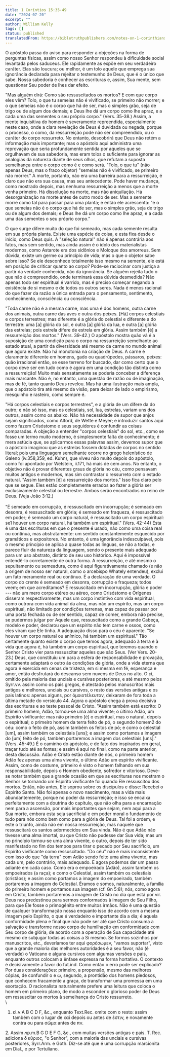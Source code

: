 ```yaml
---
title: 1 Coríntios 15:35-49
date: "2024-07-20"
excerpt: ""
author: William Kelly
tags: []
status: published
translatedFrom: https://bibletruthpublishers.com/notes-on-1-corinthians-15-35-49/william-kelly-wk/w-kelly/lac143272-lub-16164-5
---
```


O apóstolo passa do aviso para responder a objeções na forma de
perguntas físicas, assim como nosso Senhor respondeu à dificuldade
social levantada pelos saduceus. Ele rapidamente as expõe em seu
verdadeiro caráter. Elas são loucura; ou melhor, é um tolo aquele que
emprega sua ignorância declarada para rejeitar o testemunho de Deus, que
é o único que sabe. Nossa sabedoria é conhecer as escrituras e, assim,
Sua mente, sem questionar Seu poder de lhes dar efeito.

\"Mas alguém dirá: Como são ressuscitados os mortos? E com que corpo
eles vêm? Tolo, o que tu semeias não é vivificado, se primeiro não
morrer; e o que semeias não é o corpo que há de ser, mas o simples grão,
seja de trigo ou de algum dos demais; e Deus lhe dá um corpo como lhe
apraz, e a cada uma das sementes o seu próprio corpo.\" (Vers. 35-38.)
Assim, a mente inquisitiva do homem é severamente repreendida,
especialmente neste caso, onde a clara revelação de Deus é duvidada ou
negada, porque o processo, o como, da ressurreição pode não ser
compreendido, ou o caráter do corpo ressurreto. No entanto, descobrirá
que Deus não retém a informação mais importante; mas o apóstolo aqui
administra uma reprovação que seria profundamente sentida por aqueles
que se orgulhavam de sua sabedoria, mas eram tolos o suficiente para
ignorar as analogias da natureza diante de seus olhos, que refutam a
suposta semelhança entre o corpo como é e como será. \"Tolo, o que tu\"
(não apenas Deus, mas o fraco objetor) \"semeias não é vivificado, se
primeiro não morrer.\" A morte, portanto, não era uma barreira para a
ressurreição, é claro que não era sua causa, mas seu antecedente. Pode
haver mudança, como mostrado depois, mas nenhuma ressurreição a menos
que a morte venha primeiro. Há dissolução na morte, mas não aniquilação.
Há desorganização na morte antes de outro modo de ser. Mas a semente
morre como tal para passar para uma planta; e então ele acrescenta: \"e
o que semeias não é o corpo que há de ser, mas o simples grão, seja de
trigo ou de algum dos demais; e Deus lhe dá um corpo como lhe apraz, e a
cada uma das sementes o seu próprio corpo.\"

O que surge difere muito do que foi semeado, mas cada semente resulta em
sua própria planta. Existe uma espécie de coisa, e esta fixa desde o
início, como Deus quis. A \"seleção natural\" não é apenas contrária aos
fatos, mas sem sentido, mas ainda assim é o ídolo dos materialistas
modernos, como Astarote era dos sidônios e Moloque dos amorreus. Sem
dúvida, existe um germe ou princípio de vida; mas o que o objetor sabe
sobre isso? Se ele desconhece totalmente isso mesmo na semente, ele está
em posição de criticar quanto ao corpo? Pode-se raciocinar com justiça a
partir da verdade conhecida, não da ignorância. Se alguém rejeita tudo o
que não é compreendido, onde terminará essa dúvida desmedida? Não apenas
todo ser espiritual é varrido, mas é preciso começar negando a
existência de si mesmo e de todos os outros seres. Nada é menos racional
do que fazer da razão a única entrada para o pensamento, sentimento,
conhecimento, consciência ou consciência.

\"Toda carne não é a mesma carne, mas uma é dos homens, outra carne dos
animais, outra carne das aves e outra dos peixes. \[Há\] corpos
celestiais e corpos terrestres; mas diferente é a glória do celestial e
diferente a do terrestre: uma \[a\] glória do sol, e outra \[a\] glória
da lua, e outra \[a\] glória das estrelas; pois estrela difere de
estrela em glória. Assim também \[é\] a ressurreição dos mortos.\"
(Vers. 39-42.) O apóstolo mostra quão vã é a suposição de uma condição
para o corpo na ressurreição semelhante ao estado atual, a partir da
diversidade até mesmo da carne no mundo animal que agora existe. Não há
monotonia na criação de Deus. A carne é claramente diferente em homens,
gado ou quadrúpedes, pássaros, peixes: quão irracional então, se esse
terreno for buscado, dar como certo que o corpo deve ser em tudo como é
agora em uma condição tão distinta como a ressurreição! Muito mais
sensatamente se poderia conceber a diferença mais marcante. Não é, no
entanto, uma questão de razão ou de imaginação, mas de fé, tanto quanto
Deus revelou. Mas há uma ilustração mais ampla, que o apóstolo tira até
mesmo da visão, para deixar de lado o empirismo, mesquinho e rasteiro,
como sempre é.

\"Há corpos celestiais e corpos terrestres\", e a glória de um difere da
do outro; e não só isso, mas os celestiais, sol, lua, estrelas, variam
uns dos outros, assim como os abaixo. Não há necessidade de supor que
anjos sejam significados, como Alford, de Wette e Meyer; e introduzir
santos aqui como fazem Crisóstomo e seus seguidores é confundir as
coisas comparadas. A objeção a entender \"corpos celestiais\" do sol,
etc., como se fosse um termo muito moderno, é simplesmente falta de
conhecimento; é mera astúcia que, se aplicarmos essas palavras assim,
devemos supor que o apóstolo imaginou que as estrelas fossem dotadas de
corpos no sentido literal; pois uma linguagem semelhante ocorre no grego
helenístico de Galeno (iv.358,359, ed. Kuhn), que viveu não muito depois
do apóstolo, como foi apontado por Wetstein, ii.171, há mais de cem
anos. No entanto, o objetivo não é provar diferentes graus de glória no
céu, como pensavam muitos antigos e modernos, mas sim contrastar o
ressurreto com o estado natural. \"Assim também \[é\] a ressurreição dos
mortos.\" Isso fica claro pelo que se segue. Eles estão completamente
errados ao fazer a glória ser exclusivamente celestial ou terrestre.
Ambos serão encontrados no reino de Deus. (Veja João 3:12.)\
\
"É semeado em corrupção, é ressuscitado em incorrupção; é semeado em
desonra, é ressuscitado em glória; é semeado em fraqueza, é ressuscitado
em poder; é semeado um corpo natural, é ressuscitado um corpo
espiritual: se1 houver um corpo natural, há também um espiritual."
(Vers. 42-44) Esta é uma das escrituras em que o presente é usado, não
como uma coisa real ou contínua, mas abstratamente: um sentido
constantemente esquecido por gramáticos e expositores. No entanto, é uma
ignorância indesculpável, pois o mesmo princípio se aplica a quase todas
as línguas, se não a todas, e parece fluir da natureza da linguagem,
sendo o presente mais adequado para um uso abstrato, distinto de seu uso
histórico. Aqui é impossível entendê-lo corretamente de outra forma. A
ressurreição, e até mesmo o sepultamento ou semeadura, como é aqui
figurativamente chamado (e não a origem de nosso ser natural, como o
arcebispo Whately entendeu), exclui um fato meramente real ou contínuo.
É a declaração de uma verdade. O corpo do crente é semeado em desonra,
corrupção e fraqueza; todos veem; em que acreditamos? É ressuscitado em
incorrupção, glória e poder --- não um mero corpo etéreo ou aéreo, como
Crisóstomo e Orígenes disseram respectivamente, mas um corpo instintivo
com vida espiritual, como outrora com vida animal da alma, mas não um
espírito, mas um corpo espiritual, não limitado por condições terrenas,
mas capaz de passar por uma porta fechada ou de ser sentido, capaz de
comer, embora não precise, se pudermos julgar por Aquele que,
ressuscitado como a grande Cabeça, modelo e poder, declarou que um
espírito não tem carne e ossos, como eles viram que Ele tinha. A
adequação disso para o céu é aparente. "Se houver um corpo natural ou
anímico, há também um espiritual." Tão certamente quanto existe o corpo
que temos agora, adequado à terra e à vida que agora é, há também um
corpo espiritual, que teremos quando o Senhor Cristo vier para
ressuscitar aqueles que são Seus. (Ver Vers. 20-23.) Deus, que
constituiu um para a esfera de responsabilidade e provação, certamente
adaptará o outro às condições de glória, onde a vida eterna que agora é
exercida em cenas de tristeza, em si mesma em fé, esperança e amor,
então desfrutará do descanso sem nuvens de Deus no alto. O εἰ, omitido
pela maioria das unciais e cursivas posteriores, e até mesmo pelos
Syrr.vv. assim como os pais gregos, é atestado pelos manuscritos mais
antigos e melhores, unciais ou cursivos, o resto das versões antigas e
os pais latinos: apenas alguns, por ὁμοιοτέλευτον, deixaram de fora toda
a última metade do versículo 44. Agora o apóstolo chega à prova decisiva
das escrituras e ao teste pessoal de Cristo. "Assim também está escrito:
O primeiro homem, Adão, tornou-se uma alma vivente; o último Adão, um
Espírito vivificante: mas não primeiro \[é\] o espiritual, mas o
natural, depois o espiritual; o primeiro homem da terra feito de pó, o
segundo homem2 do céu: como o feito de pó, assim também os feitos de pó;
e como o celestial \[um\], assim também os celestiais \[uns\]; e assim
como portamos a imagem do \[um\] feito de pó, também portaremos a imagem
dos celestiais \[uns\]." (Vers. 45-49.) É o caminho do apóstolo, e de
fato dos inspirados em geral, traçar tudo até as fontes; e assim é aqui
no final, como na parte anterior, desta discussão. Adão e Cristo estão
diante de nós, o primeiro homem Adão fez apenas uma alma vivente, o
último Adão um espírito vivificante. Assim, como de costume, primeiro é
visto o homem falhando em sua responsabilidade, depois o Homem
obediente, sofredor e vitorioso. Deve-se notar também que a grande
ocasião em que as escrituras nos mostram o Senhor se tornando um
Espírito vivificante foi quando Ele ressuscitou dos mortos. Então, não
antes, Ele soprou sobre os discípulos e disse: Recebei o Espírito Santo.
Não foi apenas o novo nascimento, mas a vida mais abundantemente, porque
no poder da ressurreição; e isso se encaixa perfeitamente com a doutrina
do capítulo, que não olha para a encarnação nem para a ascensão, por
mais importantes que sejam, nem aqui para a Sua morte, embora esta seja
sacrificial e em poder moral o fundamento de tudo para nós como bem como
para a glória de Deus. Tal foi a ordem, e este o triunfo, ainda não em
nossa ressurreição, mas naquele que ressuscitará os santos adormecidos
em Sua vinda. Não é que Adão não tivesse uma alma imortal, ou que Cristo
não pudesse dar Sua vida; mas um no princípio tornou-se uma alma
vivente, o outro, depois de ter sido manifestado no fim dos tempos para
tirar o pecado por Seu sacrifício, um Espírito vivificante como
ressuscitado. "Do céu" não é mais inconsistente com isso do que "da
terra" com Adão sendo feito uma alma vivente, mas cada um, pelo
contrário, mais adequado. E agora podemos dar um passo adiante em cada
caso. Como era o empoeirado (Adão), assim também os empoeirados (a
raça); e como o Celestial, assim também os celestiais (cristãos); e
assim como portamos a imagem do empoeirado, também portaremos a imagem
do Celestial. Éramos e somos, naturalmente, a família do primeiro homem
e portamos sua imagem (cf. Gn 5:8); nós, como agora em Cristo, também
portaremos a imagem de Cristo no dia que está por vir. Deus nos
predestinou para sermos conformados à imagem de Seu Filho, para que Ele
fosse o primogênito entre muitos irmãos. Não é uma questão de qualquer
transformação nossa enquanto isso de acordo com a mesma imagem pelo
Espírito, o que é verdadeiro e importante dia a dia; é aquela
conformidade plena e final que não pode ser até que Cristo consuma a
salvação e transforme nosso corpo de humilhação em conformidade com Seu
corpo de glória, de acordo com a operação de Sua capacidade até mesmo de
subjugar todas as coisas a Si mesmo. Se formos sozinhos por manuscritos,
etc., deveríamos ter aqui φορέσωμεν, "vamos suportar", visto que a
grande maioria das melhores autoridades é a seu favor, não (é verdade) o
Vaticano e alguns cursivos com algumas versões e pais, enquanto outros
colocam a ênfase expressa na forma hortativa. O contexto é decisivamente
a favor do fut.ind. Como então o erro pode ser explicado? Por duas
considerações: primeiro, a propensão, mesmo das melhores cópias, de
confundir ο e ω, segundo, a prontidão dos homens piedosos, que conhecem
fracamente a graça, de transformar uma promessa em uma exortação. O
racionalista naturalmente prefere uma leitura que coloca o homem em
primeiro plano, de modo a esconder o glorioso poder de Deus em
ressuscitar os mortos à semelhança do Cristo ressurreto.\
\

1. εἰ א A B C D F, &c., enquanto Text.Rec. omite com o resto: assim
   também com o lugar de καί depois ou antes de ἐστιν, e novamente contra
   ou para σῶμα antes de πν.

2\. Assim אp.m.B G D E F G, &c., com muitas versões antigas e pais. T.
Rec. adiciona δ κύριος, "o Senhor", com a maioria das unciais e cursivas
posteriores, Syrr.Arm. e Goth. Diz-se até que é uma corrupção marcionita
em Dial., e por Tertuliano.
